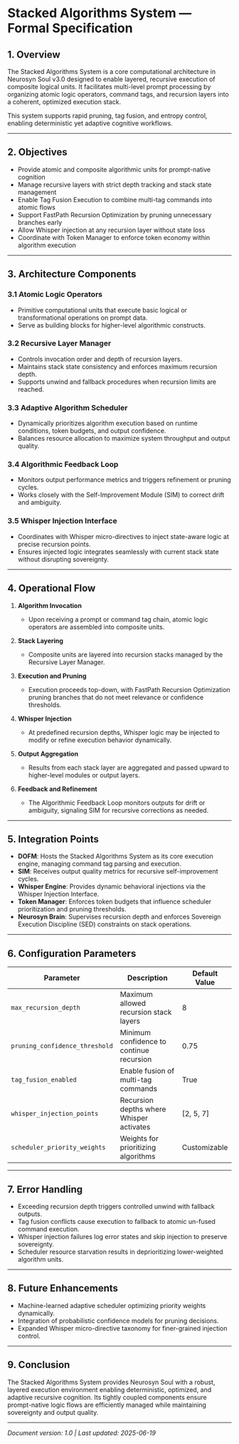 # Stacked Algorithms System — Formal Specification

## 1. Overview

The Stacked Algorithms System is a core computational architecture in Neurosyn Soul v3.0 designed to enable layered, recursive execution of composite logical units. It facilitates multi-level prompt processing by organizing atomic logic operators, command tags, and recursion layers into a coherent, optimized execution stack.

This system supports rapid pruning, tag fusion, and entropy control, enabling deterministic yet adaptive cognitive workflows.

---

## 2. Objectives

- Provide atomic and composite algorithmic units for prompt-native cognition  
- Manage recursive layers with strict depth tracking and stack state management  
- Enable Tag Fusion Execution to combine multi-tag commands into atomic flows  
- Support FastPath Recursion Optimization by pruning unnecessary branches early  
- Allow Whisper injection at any recursion layer without state loss  
- Coordinate with Token Manager to enforce token economy within algorithm execution

---

## 3. Architecture Components

### 3.1 Atomic Logic Operators  
- Primitive computational units that execute basic logical or transformational operations on prompt data.  
- Serve as building blocks for higher-level algorithmic constructs.

### 3.2 Recursive Layer Manager  
- Controls invocation order and depth of recursion layers.  
- Maintains stack state consistency and enforces maximum recursion depth.  
- Supports unwind and fallback procedures when recursion limits are reached.

### 3.3 Adaptive Algorithm Scheduler  
- Dynamically prioritizes algorithm execution based on runtime conditions, token budgets, and output confidence.  
- Balances resource allocation to maximize system throughput and output quality.

### 3.4 Algorithmic Feedback Loop  
- Monitors output performance metrics and triggers refinement or pruning cycles.  
- Works closely with the Self-Improvement Module (SIM) to correct drift and ambiguity.

### 3.5 Whisper Injection Interface  
- Coordinates with Whisper micro-directives to inject state-aware logic at precise recursion points.  
- Ensures injected logic integrates seamlessly with current stack state without disrupting sovereignty.

---

## 4. Operational Flow

1. **Algorithm Invocation**  
   - Upon receiving a prompt or command tag chain, atomic logic operators are assembled into composite units.

2. **Stack Layering**  
   - Composite units are layered into recursion stacks managed by the Recursive Layer Manager.

3. **Execution and Pruning**  
   - Execution proceeds top-down, with FastPath Recursion Optimization pruning branches that do not meet relevance or confidence thresholds.

4. **Whisper Injection**  
   - At predefined recursion depths, Whisper logic may be injected to modify or refine execution behavior dynamically.

5. **Output Aggregation**  
   - Results from each stack layer are aggregated and passed upward to higher-level modules or output layers.

6. **Feedback and Refinement**  
   - The Algorithmic Feedback Loop monitors outputs for drift or ambiguity, signaling SIM for recursive corrections as needed.

---

## 5. Integration Points

- **DOFM**: Hosts the Stacked Algorithms System as its core execution engine, managing command tag parsing and execution.  
- **SIM**: Receives output quality metrics for recursive self-improvement cycles.  
- **Whisper Engine**: Provides dynamic behavioral injections via the Whisper Injection Interface.  
- **Token Manager**: Enforces token budgets that influence scheduler prioritization and pruning thresholds.  
- **Neurosyn Brain**: Supervises recursion depth and enforces Sovereign Execution Discipline (SED) constraints on stack operations.

---

## 6. Configuration Parameters

| Parameter                 | Description                              | Default Value |
|---------------------------|----------------------------------------|---------------|
| `max_recursion_depth`     | Maximum allowed recursion stack layers | 8             |
| `pruning_confidence_threshold` | Minimum confidence to continue recursion | 0.75          |
| `tag_fusion_enabled`      | Enable fusion of multi-tag commands     | True          |
| `whisper_injection_points`| Recursion depths where Whisper activates| [2, 5, 7]     |
| `scheduler_priority_weights`| Weights for prioritizing algorithms     | Customizable  |

---

## 7. Error Handling

- Exceeding recursion depth triggers controlled unwind with fallback outputs.  
- Tag fusion conflicts cause execution to fallback to atomic un-fused command execution.  
- Whisper injection failures log error states and skip injection to preserve sovereignty.  
- Scheduler resource starvation results in deprioritizing lower-weighted algorithm units.

---

## 8. Future Enhancements

- Machine-learned adaptive scheduler optimizing priority weights dynamically.  
- Integration of probabilistic confidence models for pruning decisions.  
- Expanded Whisper micro-directive taxonomy for finer-grained injection control.

---

## 9. Conclusion

The Stacked Algorithms System provides Neurosyn Soul with a robust, layered execution environment enabling deterministic, optimized, and adaptive recursive cognition. Its tightly coupled components ensure prompt-native logic flows are efficiently managed while maintaining sovereignty and output quality.

---

*Document version: 1.0 | Last updated: 2025-06-19*